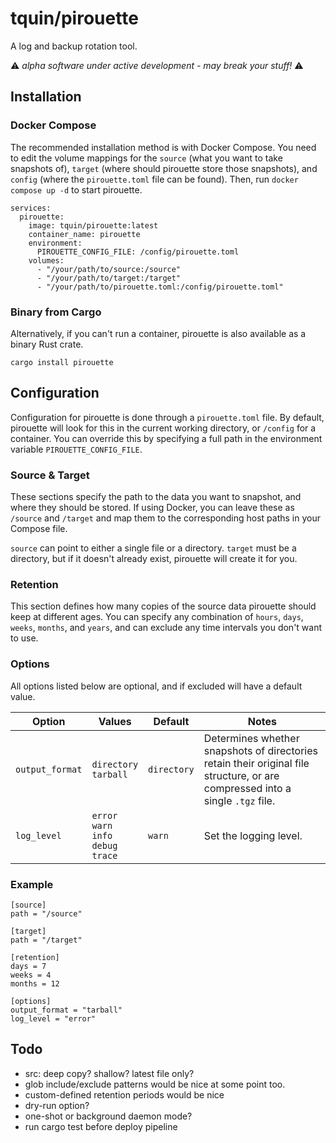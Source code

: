 # tquin/pirouette

A log and backup rotation tool.

⚠️ _alpha software under active development - may break your stuff!_ ⚠️

## Installation

### Docker Compose

The recommended installation method is with Docker Compose. You need to edit the volume mappings for the `source` (what you want to take snapshots of), `target` (where should pirouette store those snapshots), and `config` (where the `pirouette.toml` file can be found). Then, run `docker compose up -d` to start pirouette.

```
services:
  pirouette:
    image: tquin/pirouette:latest
    container_name: pirouette
    environment:
      PIROUETTE_CONFIG_FILE: /config/pirouette.toml
    volumes:
      - "/your/path/to/source:/source"
      - "/your/path/to/target:/target"
      - "/your/path/to/pirouette.toml:/config/pirouette.toml"
```

### Binary from Cargo

Alternatively, if you can't run a container, pirouette is also available as a binary Rust crate.

`cargo install pirouette`

## Configuration

Configuration for pirouette is done through a `pirouette.toml` file. By default, pirouette will look for this in the current working directory, or `/config` for a container. You can override this by specifying a full path in the environment variable `PIROUETTE_CONFIG_FILE`.

### Source & Target

These sections specify the path to the data you want to snapshot, and where they should be stored. If using Docker, you can leave these as `/source` and `/target` and map them to the corresponding host paths in your Compose file.

`source` can point to either a single file or a directory. `target` must be a directory, but if it doesn't already exist, pirouette will create it for you.

### Retention

This section defines how many copies of the source data pirouette should keep at different ages. You can specify any combination of `hours`, `days`, `weeks`, `months`, and `years`, and can exclude any time intervals you don't want to use.

### Options

All options listed below are optional, and if excluded will have a default value.

| Option          | Values                                            | Default     | Notes                                                                                                                          |
| --------------- | ------------------------------------------------- | ----------- | ------------------------------------------------------------------------------------------------------------------------------ |
| `output_format` | `directory`<br>`tarball`                          | `directory` | Determines whether snapshots of directories retain their original file structure, or are compressed into a single `.tgz` file. |
| `log_level`     | `error`<br>`warn`<br>`info`<br>`debug`<br>`trace` | `warn`      | Set the logging level.                                                                                                         |

### Example

```
[source]
path = "/source"

[target]
path = "/target"

[retention]
days = 7
weeks = 4
months = 12

[options]
output_format = "tarball"
log_level = "error"
```

## Todo

- src: deep copy? shallow? latest file only?
- glob include/exclude patterns would be nice at some point too.
- custom-defined retention periods would be nice
- dry-run option?
- one-shot or background daemon mode?
- run cargo test before deploy pipeline

